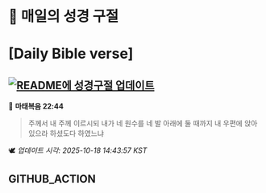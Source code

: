 # 🙏 매일의 성경 구절
# [Daily Bible verse]
## [![README에 성경구절 업데이트](https://github.com/DONGSUKA/first_test/actions/workflows/update-readme-bible.yml/badge.svg)](https://github.com/DONGSUKA/first_test/actions/workflows/update-readme-bible.yml)
<!-- START_BIBLE_VERSE -->
📖 **마태복음 22:44**
> 주께서 내 주께 이르시되 내가 네 원수를 네 발 아래에 둘 때까지 내 우편에 앉아 있으라 하셨도다 하였느냐

🕊️ _업데이트 시각: 2025-10-18 14:43:57 KST_
  <!-- END_BIBLE_VERSE -->
## GITHUB_ACTION
